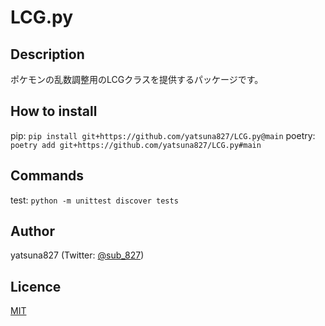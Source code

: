 # LCG.py

## Description
ポケモンの乱数調整用のLCGクラスを提供するパッケージです。

## How to install
pip: `pip install git+https://github.com/yatsuna827/LCG.py@main`
poetry: `poetry add git+https://github.com/yatsuna827/LCG.py#main`

## Commands
test: `python -m unittest discover tests`

## Author
yatsuna827 (Twitter: [@sub_827](https://twitter.com/sub_827))

## Licence
[MIT](https://github.com/kotabrog/ft_mini_ls/blob/main/LICENSE)
